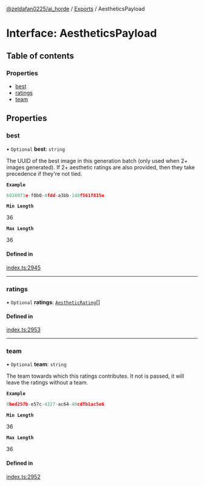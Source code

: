 [@zeldafan0225/ai_horde](../README.md) / [Exports](../modules.md) / AestheticsPayload

# Interface: AestheticsPayload

## Table of contents

### Properties

- [best](AestheticsPayload.md#best)
- [ratings](AestheticsPayload.md#ratings)
- [team](AestheticsPayload.md#team)

## Properties

### best

• `Optional` **best**: `string`

The UUID of the best image in this generation batch (only used when 2+ images generated). If 2+ aesthetic ratings are also provided, then they take precedence if they're not tied.

**`Example`**

```ts
6038971e-f0b0-4fdd-a3bb-148f561f815e
```

**`Min Length`**

36

**`Max Length`**

36

#### Defined in

[index.ts:2945](https://github.com/ZeldaFan0225/ai_horde/blob/3212b20/index.ts#L2945)

___

### ratings

• `Optional` **ratings**: [`AestheticRating`](AestheticRating.md)[]

#### Defined in

[index.ts:2953](https://github.com/ZeldaFan0225/ai_horde/blob/3212b20/index.ts#L2953)

___

### team

• `Optional` **team**: `string`

The team towards which this ratings contributes. It not is passed, it will leave the ratings without a team.

**`Example`**

```ts
0bed257b-e57c-4327-ac64-40cdfb1ac5e6
```

**`Min Length`**

36

**`Max Length`**

36

#### Defined in

[index.ts:2952](https://github.com/ZeldaFan0225/ai_horde/blob/3212b20/index.ts#L2952)
